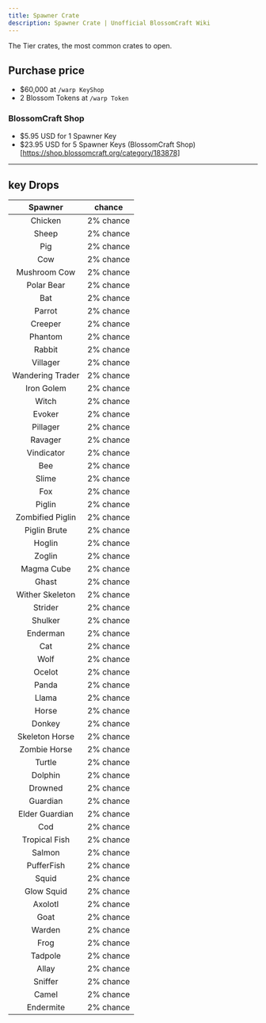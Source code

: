 ```yaml
---
title: Spawner Crate
description: Spawner Crate | Unofficial BlossomCraft Wiki
---
```


The Tier crates, the most common crates to open.

## Purchase price
- $60,000 at `/warp KeyShop`
- 2 Blossom Tokens at `/warp Token`
### BlossomCraft Shop
- $5.95 USD for 1 Spawner Key
- $23.95 USD for 5 Spawner Keys
(BlossomCraft Shop)[https://shop.blossomcraft.org/category/183878]

----
## key Drops

|          Spawner          |   chance  |
|:----------------------:|:---------:|
|Chicken| 2% chance |
|Sheep| 2% chance |
|Pig| 2% chance |
|Cow| 2% chance |
|Mushroom Cow| 2% chance |
|Polar Bear| 2% chance |
|Bat| 2% chance |
|Parrot| 2% chance |
|Creeper| 2% chance |
|Phantom| 2% chance |
|Rabbit| 2% chance |
|Villager| 2% chance |
|Wandering Trader| 2% chance |
|Iron Golem| 2% chance |
|Witch| 2% chance |
|Evoker| 2% chance |
|Pillager| 2% chance |
|Ravager| 2% chance |
|Vindicator| 2% chance |
|Bee| 2% chance |
|Slime| 2% chance |
|Fox| 2% chance |
|Piglin| 2% chance |
|Zombified Piglin| 2% chance |
|Piglin Brute| 2% chance |
|Hoglin| 2% chance |
|Zoglin| 2% chance |
|Magma Cube| 2% chance |
|Ghast| 2% chance |
|Wither Skeleton| 2% chance |
|Strider| 2% chance |
|Shulker| 2% chance |
|Enderman| 2% chance |
|Cat| 2% chance |
|Wolf| 2% chance |
|Ocelot| 2% chance |
|Panda| 2% chance |
|Llama| 2% chance |
|Horse| 2% chance |
|Donkey| 2% chance |
|Skeleton Horse| 2% chance |
|Zombie Horse| 2% chance |
|Turtle| 2% chance |
|Dolphin| 2% chance |
|Drowned| 2% chance |
|Guardian| 2% chance |
|Elder Guardian| 2% chance |
|Cod| 2% chance |
|Tropical Fish| 2% chance |
|Salmon| 2% chance |
|PufferFish| 2% chance |
|Squid| 2% chance |
|Glow Squid| 2% chance |
|Axolotl| 2% chance |
|Goat| 2% chance |
|Warden| 2% chance |
|Frog| 2% chance |
|Tadpole| 2% chance |
|Allay| 2% chance |
|Sniffer| 2% chance |
|Camel| 2% chance |
|Endermite| 2% chance |
